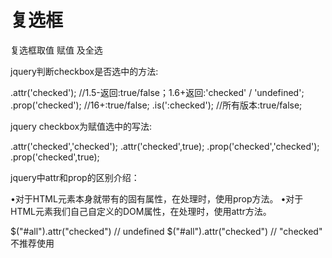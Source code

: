 # 复选框
复选框取值 赋值 及全选


jquery判断checkbox是否选中的方法:

.attr('checked'); //1.5-返回:true/false；1.6+返回:'checked' / 'undefined';
.prop('checked'); //16+:true/false;
.is(':checked'); //所有版本:true/false;


jquery checkbox为赋值选中的写法:

.attr('checked','checked');
.attr('checked',true);
.prop('checked','checked');
.prop('checked',true);

jquery中attr和prop的区别介绍：

•对于HTML元素本身就带有的固有属性，在处理时，使用prop方法。
•对于HTML元素我们自己自定义的DOM属性，在处理时，使用attr方法。

$("#all").attr("checked") // undefined
$("#all").attr("checked") // "checked"
不推荐使用